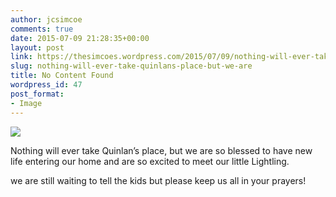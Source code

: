 ```yaml
---
author: jcsimcoe
comments: true
date: 2015-07-09 21:28:35+00:00
layout: post
link: https://thesimcoes.wordpress.com/2015/07/09/nothing-will-ever-take-quinlans-place-but-we-are/
slug: nothing-will-ever-take-quinlans-place-but-we-are
title: No Content Found
wordpress_id: 47
post_format:
- Image
---
```


![](https://thesimcoes.files.wordpress.com/2015/07/tumblr_nr8oznckad1qbwpqvo1_1280.jpg)

Nothing will ever take Quinlan’s place, but we are so blessed to have new life entering our home and are so excited to meet our little Lightling.

we are still waiting to tell the kids but please keep us all in your prayers!
